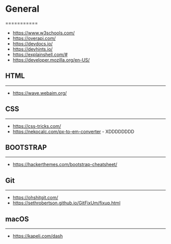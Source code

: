 # General

===========

- <https://www.w3schools.com/>
- <https://overapi.com/>
- <https://devdocs.io/>
- <https://devhints.io/>
- <https://explainshell.com/#>
- <https://developer.mozilla.org/en-US/>

## HTML

---

- <https://wave.webaim.org/>

## CSS

---

- <https://css-tricks.com/>
- <https://nekocalc.com/px-to-em-converter> - XDDDDDDDD

## BOOTSTRAP

---

- <https://hackerthemes.com/bootstrap-cheatsheet/>

## Git

---

- <https://ohshitgit.com/>
- <https://sethrobertson.github.io/GitFixUm/fixup.html>

## macOS

---

- <https://kapeli.com/dash>
